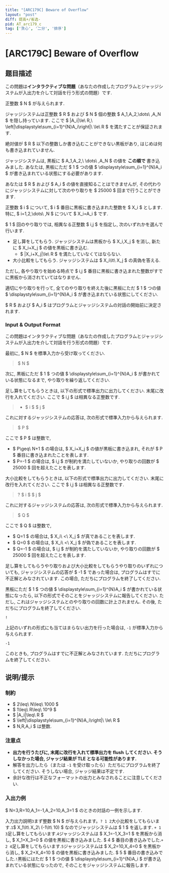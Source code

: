 ```yaml
---
title: "[ARC179C] Beware of Overflow"
layout: "post"
diff: 提高+/省选-
pid: AT_arc179_c
tag: ['贪心', '二分', '排序']
---
```


# [ARC179C] Beware of Overflow

## 题目描述

[problemUrl]: https://atcoder.jp/contests/arc179/tasks/arc179_c

この問題は**インタラクティブな問題**（あなたの作成したプログラムとジャッジシステムが入出力を介して対話を行う形式の問題）です.

正整数 $ N $ が与えられます.

ジャッジシステムは正整数 $ R $ および $ N $ 個の整数 $ A_1,A_2,\dots\ ,A_N $ を隠し持っています. ここで $ |A_i|\le\ R,\ \left|\displaystyle\sum_{i=1}^{N}A_i\right|\ \le\ R $ を満たすことが保証されます.

絶対値が $ R $ 以下の整数しか書き込むことができない黒板があり, はじめは何も書き込まれていません.

ジャッジシステムは, 黒板に $ A_1,A_2,\ \dots\ ,A_N $ の値を **この順で** 書き込みました. あなたは, 黒板にただ $ 1 $ つの値 $ \displaystyle\sum_{i=1}^{N}A_i $ が書き込まれている状態にする必要があります.

あなたは $ R $ および $ A_i $ の値を直接知ることはできませんが, その代わりにジャッジシステムに対して次のやり取りを $ 25000 $ 回まで行うことができます.

正整数 $ i $ について, $ i $ 番目に黒板に書き込まれた整数を $ X_i $ とします. 特に, $ i=1,2,\dots\ ,N $ について $ X_i=A_i $ です.

$ 1 $ 回のやり取りでは, 相異なる正整数 $ i,j $ を指定し, 次のいずれかを選んで行います.

- 足し算をしてもらう. ジャッジシステムは黒板から $ X_i,X_j $ を消し, 新たに $ X_i+X_j $ の値を黒板に書き込む.
  - $ |X_i+X_j|\le\ R $ を満たしていなくてはならない.
- 大小比較をしてもらう. ジャッジシステムは $ X_i\lt\ X_j $ の真偽を答える.

ただし, 各やり取りを始める時点で $ i,j $ 番目に黒板に書き込まれた整数がすでに黒板から消されていてはなりません.

適切にやり取りを行って, 全てのやり取りを終えた後に黒板にただ $ 1 $ つの値 $ \displaystyle\sum_{i=1}^{N}A_i $ が書き込まれている状態にしてください.

$ R $ および $ A_i $ はプログラムとジャッジシステムの対話の開始前に決定されます.

### Input &amp; Output Format

この問題はインタラクティブな問題（あなたの作成したプログラムとジャッジシステムが入出力を介して対話を行う形式の問題）です.

最初に, $ N $ を標準入力から受け取ってください.

> $ N $

次に, 黒板にただ $ 1 $ つの値 $ \displaystyle\sum_{i=1}^{N}A_i $ が書かれている状態になるまで, やり取りを繰り返してください.

足し算をしてもらうときは, 以下の形式で標準出力に出力してください. 末尾に改行を入れてください. ここで $ i,j $ は相異なる正整数です.

> + $ i $ $ j $

これに対するジャッジシステムの応答は, 次の形式で標準入力から与えられます.

> $ P $

ここで $ P $ は整数で,

- $ P\geq\ N+1 $ の場合は, $ X_i+X_j $ の値が黒板に書き込まれ, それが $ P $ 番目に書き込まれたことを表します.
- $ P=-1 $ の場合は, $ i,j $ が制約を満たしていないか, やり取りの回数が $ 25000 $ 回を超えたことを表します.

大小比較をしてもらうときは, 以下の形式で標準出力に出力してください. 末尾に改行を入れてください. ここで $ i,j $ は相異なる正整数です.

> ? $ i $ $ j $

これに対するジャッジシステムの応答は, 次の形式で標準入力から与えられます.

> $ Q $

ここで $ Q $ は整数で,

- $ Q=1 $ の場合は, $ X_i\ <\ X_j $ が真であることを表します.
- $ Q=0 $ の場合は, $ X_i\ <\ X_j $ が偽であることを表します.
- $ Q=-1 $ の場合は, $ i,j $ が制約を満たしていないか, やり取りの回数が $ 25000 $ 回を超えたことを表します.

足し算をしてもらうやり取りおよび大小比較をしてもらうやり取りのいずれについても, ジャッジシステムの応答が $ -1 $ であった場合は, プログラムはすでに不正解とみなされています. この場合, ただちにプログラムを終了してください.

黒板にただ $ 1 $ つの値 $ \displaystyle\sum_{i=1}^{N}A_i $ が書かれている状態になったら, 以下の形式でそのことをジャッジシステムに報告してください. ただし, これはジャッジシステムとのやり取りの回数に計上されません. その後, ただちにプログラムを終了してください.

```
!
```

上記のいずれの形式にも当てはまらない出力を行った場合は, `-1` が標準入力から与えられます.

```
-1
```

このときも, プログラムはすでに不正解とみなされています. ただちにプログラムを終了してください.

## 说明/提示

### 制約

- $ 2\leq\ N\leq\ 1000 $
- $ 1\leq\ R\leq\ 10^9 $
- $ |A_i|\leq\ R $
- $ \left|\displaystyle\sum_{i=1}^{N}A_i\right|\ \le\ R $
- $ N,R,A_i $ は整数.

### 注意点

- **出力を行うたびに, 末尾に改行を入れて標準出力を flush してください. そうしなかった場合, ジャッジ結果が TLE となる可能性があります.**
- 解答を出力したら（または `-1` を受け取ったら）ただちにプログラムを終了してください. そうしない場合, ジャッジ結果は不定です.
- 余計な改行は不正なフォーマットの出力とみなされることに注意してください.

### 入出力例

$ N=3,R=10,A_1=-1,A_2=10,A_3=1 $ のときの対話の一例を示します.

入力出力説明`3`まず整数 $ N $ が与えられます。`? 1 2`大小比較をしてもらいます.`1`$ X_1\lt\ X_2\ (-1\lt\ 10) $ なのでジャッジシステムは $ 1 $ を返します. `+ 1 3`足し算をしてもらいます.`4`ジャッジシステムは $ X_1=-1,X_3=1 $ を黒板から消し, $ X_1+X_3=0 $ の値を黒板に書き込みました. $ 4 $ 番目の書き込みでした.`+ 2 4`足し算をしてもらいます.`5`ジャッジシステムは $ X_2=10,X_4=0 $ を黒板から消し, $ X_2+X_4=10 $ の値を黒板に書き込みました. $ 5 $ 番目の書き込みでした.`!`黒板にはただ $ 1 $ つの値 $ \displaystyle\sum_{i=1}^{N}A_i $ が書き込まれている状態になったので, そのことをジャッジシステムに報告します.

